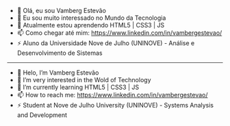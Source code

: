 - 👋 Olá, eu sou Vamberg Estevão
- 👀 Eu sou muito interessado no Mundo da Tecnologia
- 🌱 Atualmente estou aprendendo HTML5 | CSS3 | JS
- 📫 Como chegar até mim: https://www.linkedin.com/in/vambergestevao/
- ⚡ Aluno da Universidade Nove de Julho (UNINOVE) - Análise e Desenvolvimento de Sistemas
---
- 👋 Helo, I’m Vamberg Estevão
- 👀 I’m very interested in the Wold of Technology
- 🌱 I’m currently learning HTML5 | CSS3 | JS
- 📫 How to reach me: https://www.linkedin.com/in/vambergestevao/
- ⚡ Student at Nove de Julho University (UNINOVE) - Systems Analysis and Development
